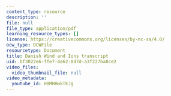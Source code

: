 ```yaml
---
content_type: resource
description: ''
file: null
file_type: application/pdf
learning_resource_types: []
license: https://creativecommons.org/licenses/by-nc-sa/4.0/
ocw_type: OCWFile
resourcetype: Document
title: Danish Wind and Ions transcript
uid: bf3022e6-ffe7-4e62-8d7d-a3f227ba8ce2
video_files:
  video_thumbnail_file: null
video_metadata:
  youtube_id: HBMHHwkTEJg
---
```

